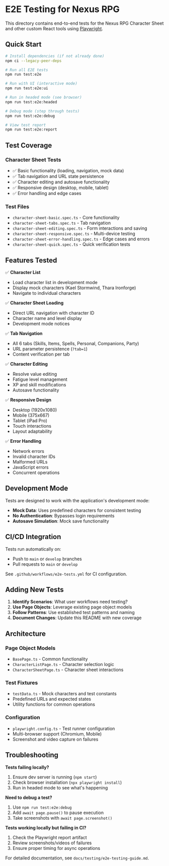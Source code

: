 # E2E Testing for Nexus RPG

This directory contains end-to-end tests for the Nexus RPG Character Sheet and other custom React tools using [Playwright](https://playwright.dev/).

## Quick Start

```bash
# Install dependencies (if not already done)
npm ci --legacy-peer-deps

# Run all E2E tests
npm run test:e2e

# Run with UI (interactive mode)
npm run test:e2e:ui

# Run in headed mode (see browser)
npm run test:e2e:headed

# Debug mode (step through tests)
npm run test:e2e:debug

# View test report
npm run test:e2e:report
```

## Test Coverage

### Character Sheet Tests
- ✅ Basic functionality (loading, navigation, mock data)
- ✅ Tab navigation and URL state persistence
- ✅ Character editing and autosave functionality
- ✅ Responsive design (desktop, mobile, tablet)
- ✅ Error handling and edge cases

### Test Files
- `character-sheet-basic.spec.ts` - Core functionality
- `character-sheet-tabs.spec.ts` - Tab navigation
- `character-sheet-editing.spec.ts` - Form interactions and saving
- `character-sheet-responsive.spec.ts` - Multi-device testing
- `character-sheet-error-handling.spec.ts` - Edge cases and errors
- `character-sheet-quick.spec.ts` - Quick verification tests

## Features Tested

✅ **Character List**
- Load character list in development mode
- Display mock characters (Kael Stormwind, Thara Ironforge)
- Navigate to individual characters

✅ **Character Sheet Loading**
- Direct URL navigation with character ID
- Character name and level display
- Development mode notices

✅ **Tab Navigation**
- All 6 tabs (Skills, Items, Spells, Personal, Companions, Party)
- URL parameter persistence (`?tab=1`)
- Content verification per tab

✅ **Character Editing**
- Resolve value editing
- Fatigue level management
- XP and skill modifications
- Autosave functionality

✅ **Responsive Design**
- Desktop (1920x1080)
- Mobile (375x667) 
- Tablet (iPad Pro)
- Touch interactions
- Layout adaptability

✅ **Error Handling**
- Network errors
- Invalid character IDs
- Malformed URLs
- JavaScript errors
- Concurrent operations

## Development Mode

Tests are designed to work with the application's development mode:
- **Mock Data**: Uses predefined characters for consistent testing
- **No Authentication**: Bypasses login requirements
- **Autosave Simulation**: Mock save functionality

## CI/CD Integration

Tests run automatically on:
- Push to `main` or `develop` branches
- Pull requests to `main` or `develop`

See `.github/workflows/e2e-tests.yml` for CI configuration.

## Adding New Tests

1. **Identify Scenarios**: What user workflows need testing?
2. **Use Page Objects**: Leverage existing page object models
3. **Follow Patterns**: Use established test patterns and naming
4. **Document Changes**: Update this README with new coverage

## Architecture

### Page Object Models
- `BasePage.ts` - Common functionality
- `CharacterListPage.ts` - Character selection logic
- `CharacterSheetPage.ts` - Character sheet interactions

### Test Fixtures
- `testData.ts` - Mock characters and test constants
- Predefined URLs and expected states
- Utility functions for common operations

### Configuration
- `playwright.config.ts` - Test runner configuration
- Multi-browser support (Chromium, Mobile)
- Screenshot and video capture on failures

## Troubleshooting

**Tests failing locally?**
1. Ensure dev server is running (`npm start`)
2. Check browser installation (`npx playwright install`)
3. Run in headed mode to see what's happening

**Need to debug a test?**
1. Use `npm run test:e2e:debug`
2. Add `await page.pause()` to pause execution
3. Take screenshots with `await page.screenshot()`

**Tests working locally but failing in CI?**
1. Check the Playwright report artifact
2. Review screenshots/videos of failures
3. Ensure proper timing for async operations

For detailed documentation, see `docs/testing/e2e-testing-guide.md`.